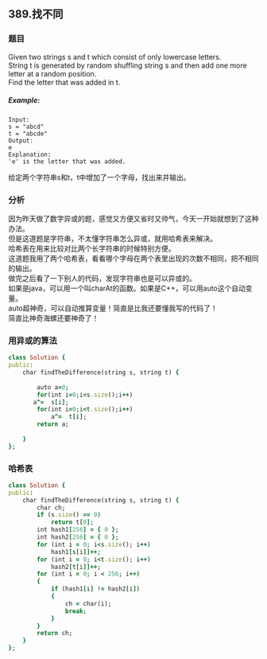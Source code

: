 ## 389.找不同
### 题目
Given two strings s and t which consist of only lowercase letters.  
String t is generated by random shuffling string s and then add one more letter at a random position.  
Find the letter that was added in t.  
##### Example:
```
Input:  
s = "abcd"  
t = "abcde"  
Output:  
e  
Explanation:  
'e' is the letter that was added.  
```
给定两个字符串s和t，t中增加了一个字母，找出来并输出。
### 分析
因为昨天做了数字异或的题，感觉又方便又省时又帅气，今天一开始就想到了这种办法。  
但是这道题是字符串，不太懂字符串怎么异或，就用哈希表来解决。  
哈希表在用来比较对比两个长字符串的时候特别方便。  
这道题我用了两个哈希表，看看哪个字母在两个表里出现的次数不相同，把不相同的输出。  
做完之后看了一下别人的代码，发现字符串也是可以异或的。    
如果是java，可以用一个叫charAt的函数。如果是C++，可以用auto这个自动变量。  
auto超神奇，可以自动推算变量！简直是比我还要懂我写的代码了！  
简直比神奇海螺还要神奇了！
### 用异或的算法
```ruby
class Solution {
public:
    char findTheDifference(string s, string t) {
       
        auto a=0;
        for(int i=0;i<s.size();i++)
       a^=  s[i];
        for(int i=0;i<t.size();i++)
            a^=  t[i];
        return a;
   
    }
};
```
### 哈希表
```ruby
class Solution {
public:
	char findTheDifference(string s, string t) {
		char ch;
		if (s.size() == 0)
			return t[0];
		int hash1[256] = { 0 };
		int hash2[256] = { 0 };
		for (int i = 0; i<s.size(); i++)
			hash1[s[i]]++;
		for (int i = 0; i<t.size(); i++)
			hash2[t[i]]++;
		for (int i = 0; i < 256; i++)
		{
			if (hash1[i] != hash2[i])
			{
				ch = char(i);
				break;
			}
		}
		return ch;
	}
};
```
